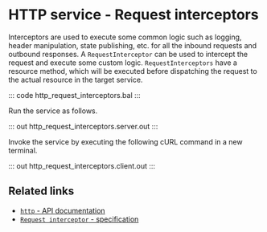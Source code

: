 # HTTP service - Request interceptors

Interceptors are used to execute some common logic such as logging, header manipulation, state publishing, etc. for all the inbound requests and outbound responses. A  `RequestInterceptor` can be used to intercept the request and execute some custom logic. `RequestInterceptors` have a resource method, which will be executed before dispatching the request to the actual resource in the target service.

::: code http_request_interceptors.bal :::

Run the service as follows.

::: out http_request_interceptors.server.out :::

Invoke the service by executing the following cURL command in a new terminal.

::: out http_request_interceptors.client.out :::

## Related links
- [`http` - API documentation](https://lib.ballerina.io/ballerina/http/latest/)
- [`Request interceptor` - specification](https://ballerina.io/spec/http/#811-request-interceptor)
